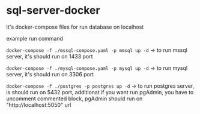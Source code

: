 # sql-server-docker

It's docker-compose files for run database on localhost

example run command

`docker-compose -f ./mssql-compose.yaml -p mmsql up -d` -> to run mssql server, it's should run on 1433 port

`docker-compose -f ./mysql-compose.yaml -p mysql up -d` -> to run mysql server, it's should run on 3306 port

`docker-compose -f ./postgres -p postgres up -d` -> to run postgres server, is should run on 5432 port, additionat if you want run pgAdmin, you have to uncomment commented block, pgAdmin should run on "http://localhost:5050" url
